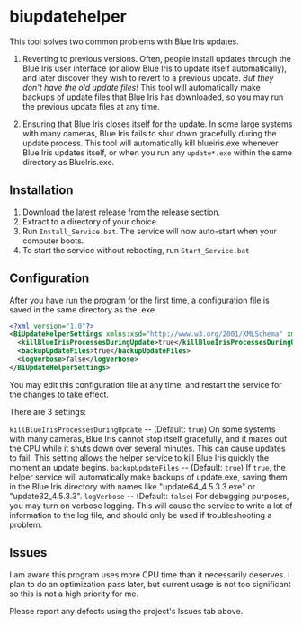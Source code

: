 # biupdatehelper

This tool solves two common problems with Blue Iris updates.

1) Reverting to previous versions.  Often, people install updates through the Blue Iris user interface (or allow Blue Iris to update itself automatically), and later discover they wish to revert to a previous update.  *But they don't have the old update files!*  This tool will automatically make backups of update files that Blue Iris has downloaded, so you may run the previous update files at any time.

2) Ensuring that Blue Iris closes itself for the update.  In some large systems with many cameras, Blue Iris fails to shut down gracefully during the update process.  This tool will automatically kill blueiris.exe whenever Blue Iris updates itself, or when you run any `update*.exe` within the same directory as BlueIris.exe.

## Installation

1) Download the latest release from the release section.
2) Extract to a directory of your choice.
3) Run `Install_Service.bat`.  The service will now auto-start when your computer boots.
4) To start the service without rebooting, run `Start_Service.bat`

## Configuration

After you have run the program for the first time, a configuration file is saved in the same directory as the .exe

``` xml
<?xml version="1.0"?>
<BiUpdateHelperSettings xmlns:xsd="http://www.w3.org/2001/XMLSchema" xmlns:xsi="http://www.w3.org/2001/XMLSchema-instance">
  <killBlueIrisProcessesDuringUpdate>true</killBlueIrisProcessesDuringUpdate>
  <backupUpdateFiles>true</backupUpdateFiles>
  <logVerbose>false</logVerbose>
</BiUpdateHelperSettings>
```

You may edit this configuration file at any time, and restart the service for the changes to take effect.

There are 3 settings:

`killBlueIrisProcessesDuringUpdate` -- (Default: `true`) On some systems with many cameras, Blue Iris cannot stop itself gracefully, and it maxes out the CPU while it shuts down over several minutes.  This can cause updates to fail.  This setting allows the helper service to kill Blue Iris quickly the moment an update begins.
`backupUpdateFiles` -- (Default: `true`) If `true`, the helper service will automatically make backups of update.exe, saving them in the Blue Iris directory with names like "update64_4.5.3.3.exe" or "update32_4.5.3.3".
`logVerbose` -- (Default: `false`) For debugging purposes, you may turn on verbose logging.  This will cause the service to write a lot of information to the log file, and should only be used if troubleshooting a problem.

## Issues

I am aware this program uses more CPU time than it necessarily deserves.  I plan to do an optimization pass later, but current usage is not too significant so this is not a high priority for me.

Please report any defects using the project's Issues tab above.
